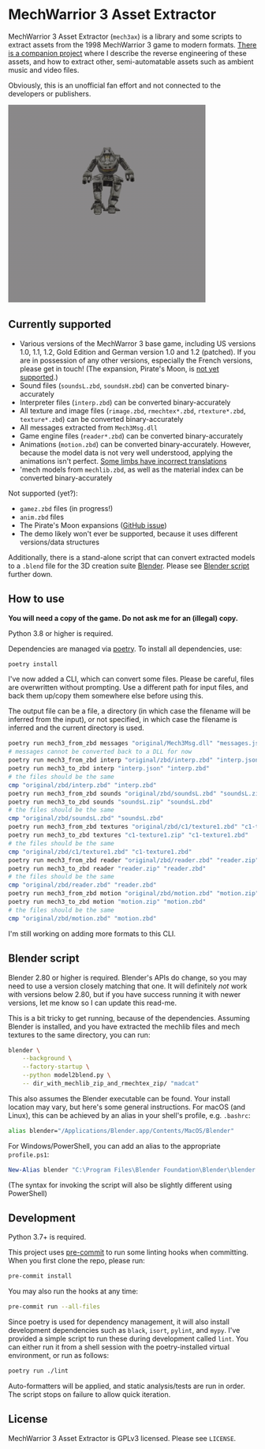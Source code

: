 # MechWarrior 3 Asset Extractor

MechWarrior 3 Asset Extractor (`mech3ax`) is a library and some scripts to extract assets from the 1998 MechWarrior 3 game to modern formats. [There is a companion project](https://github.com/tobywf/mech3re) where I describe the reverse engineering of these assets, and how to extract other, semi-automatable assets such as ambient music and video files.

Obviously, this is an unofficial fan effort and not connected to the developers or publishers.

[![The Annihilator 'Mech running](.github/mech_annihilator_run.gif)](https://imgur.com/a/H5pB1Vd)

## Currently supported

- Various versions of the MechWarror 3 base game, including US versions 1.0, 1.1, 1.2, Gold Edition and German version 1.0 and 1.2 (patched). If you are in possession of any other versions, especially the French versions, please get in touch! (The expansion, Pirate's Moon, is [not yet supported](https://github.com/tobywf/mech3ax/issues/1).)
- Sound files (`soundsL.zbd`, `soundsH.zbd`) can be converted binary-accurately
- Interpreter files (`interp.zbd`) can be converted binary-accurately
- All texture and image files (`rimage.zbd`, `rmechtex*.zbd`, `rtexture*.zbd`, `texture*.zbd`) can be converted binary-accurately
- All messages extracted from `Mech3Msg.dll`
- Game engine files (`reader*.zbd`) can be converted binary-accurately
- Animations (`motion.zbd`) can be converted binary-accurately. However, because the model data is not very well understood, applying the animations isn't perfect. [Some limbs have incorrect translations](https://github.com/tobywf/mech3ax/issues/2)
- 'mech models from `mechlib.zbd`, as well as the material index can be converted binary-accurately

Not supported (yet?):

- `gamez.zbd` files (in progress!)
- `anim.zbd` files
- The Pirate's Moon expansions ([GitHub issue](https://github.com/tobywf/mech3ax/issues/1))
- The demo likely won't ever be supported, because it uses different versions/data structures

Additionally, there is a stand-alone script that can convert extracted models to a `.blend` file for the 3D creation suite [Blender](https://www.blender.org/). Please see [Blender script](#blender-script) further down.

## How to use

**You will need a copy of the game. Do not ask me for an (illegal) copy.**

Python 3.8 or higher is required.

Dependencies are managed via [poetry](https://python-poetry.org/). To install all dependencies, use:

```bash
poetry install
```

I've now added a CLI, which can convert some files. Please be careful, files are overwritten without prompting. Use a different path for input files, and back them up/copy them somewhere else before using this.

The output file can be a file, a directory (in which case the filename will be inferred from the input), or not specified, in which case the filename is inferred and the current directory is used.

```bash
poetry run mech3_from_zbd messages "original/Mech3Msg.dll" "messages.json"
# messages cannot be converted back to a DLL for now
poetry run mech3_from_zbd interp "original/zbd/interp.zbd" "interp.json"
poetry run mech3_to_zbd interp "interp.json" "interp.zbd"
# the files should be the same
cmp "original/zbd/interp.zbd" "interp.zbd"
poetry run mech3_from_zbd sounds "original/zbd/soundsL.zbd" "soundsL.zip"
poetry run mech3_to_zbd sounds "soundsL.zip" "soundsL.zbd"
# the files should be the same
cmp "original/zbd/soundsL.zbd" "soundsL.zbd"
poetry run mech3_from_zbd textures "original/zbd/c1/texture1.zbd" "c1-texture1.zip"
poetry run mech3_to_zbd textures "c1-texture1.zip" "c1-texture1.zbd"
# the files should be the same
cmp "original/zbd/c1/texture1.zbd" "c1-texture1.zbd"
poetry run mech3_from_zbd reader "original/zbd/reader.zbd" "reader.zip"
poetry run mech3_to_zbd reader "reader.zip" "reader.zbd"
# the files should be the same
cmp "original/zbd/reader.zbd" "reader.zbd"
poetry run mech3_from_zbd motion "original/zbd/motion.zbd" "motion.zip"
poetry run mech3_to_zbd motion "motion.zip" "motion.zbd"
# the files should be the same
cmp "original/zbd/motion.zbd" "motion.zbd"
```

I'm still working on adding more formats to this CLI.

## Blender script

Blender 2.80 or higher is required. Blender's APIs do change, so you may need to use a version closely matching that one. It will definitely *not* work with versions below 2.80, but if you have success running it with newer versions, let me know so I can update this read-me.

This is a bit tricky to get running, because of the dependencies. Assuming Blender is installed, and you have extracted the mechlib files and mech textures to the same directory, you can run:

```bash
blender \
    --background \
    --factory-startup \
    --python model2blend.py \
    -- dir_with_mechlib_zip_and_rmechtex_zip/ "madcat"
```

This also assumes the Blender executable can be found. Your install location may vary, but here's some general instructions. For macOS (and Linux), this can be achieved by an alias in your shell's profile, e.g. `.bashrc`:

```bash
alias blender="/Applications/Blender.app/Contents/MacOS/Blender"
```

For Windows/PowerShell, you can add an alias to the appropriate `profile.ps1`:

```powershell
New-Alias blender "C:\Program Files\Blender Foundation\Blender\blender.exe"
```

(The syntax for invoking the script will also be slightly different using PowerShell)

## Development

Python 3.7+ is required.

This project uses [pre-commit](https://pre-commit.com/) to run some linting hooks when committing. When you first clone the repo, please run:

```bash
pre-commit install
```

You may also run the hooks at any time:

```bash
pre-commit run --all-files
```

Since poetry is used for dependency management, it will also install development dependencies such as `black`, `isort`, `pylint`, and `mypy`. I've provided a simple script to run these during development called `lint`. You can either run it from a shell session with the poetry-installed virtual environment, or run as follows:

```bash
poetry run ./lint
```

Auto-formatters will be applied, and static analysis/tests are run in order. The script stops on failure to allow quick iteration.

## License

MechWarrior 3 Asset Extractor is GPLv3 licensed. Please see `LICENSE`.
